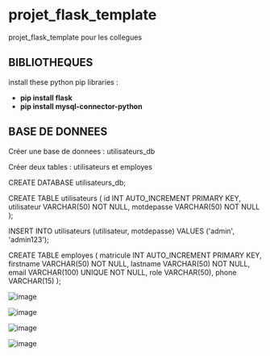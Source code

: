 # projet_flask_template
projet_flask_template pour les collegues


 <h2>BIBLIOTHEQUES</h2>
 
install these python pip libraries :


 <ul>
        <li>
            <b>pip install flask</b>
        </li>
         <li>
            <b>pip install mysql-connector-python</b>
        </li>
    </ul>

 <h2>BASE DE DONNEES</h2>

 Créer une base de donnees : utilisateurs_db

 Créer deux tables : utilisateurs et employes

 CREATE DATABASE utilisateurs_db;

CREATE TABLE utilisateurs (
    id INT AUTO_INCREMENT PRIMARY KEY,
    utilisateur VARCHAR(50) NOT NULL,
    motdepasse VARCHAR(50) NOT NULL
);

INSERT INTO utilisateurs (utilisateur, motdepasse) VALUES ('admin', 'admin123');


CREATE TABLE employes (
    matricule INT AUTO_INCREMENT PRIMARY KEY,
    firstname VARCHAR(50) NOT NULL,
    lastname VARCHAR(50) NOT NULL,
    email VARCHAR(100) UNIQUE NOT NULL,
    role VARCHAR(50),
    phone VARCHAR(15)
);




 ![image](https://github.com/user-attachments/assets/e5b10663-573c-44ac-80f3-c9e59c266f8d)

 ![image](https://github.com/user-attachments/assets/5830663a-50ee-43df-9e38-a0ba7953c7cf)

![image](https://github.com/user-attachments/assets/e229faf8-edd6-4032-9edd-db6e495a7e1b)

![image](https://github.com/user-attachments/assets/3ebc3111-9d04-425a-83f3-3d6623cf7fa7)


